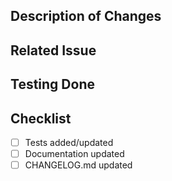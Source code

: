 ## Description of Changes

## Related Issue

## Testing Done

## Checklist
- [ ] Tests added/updated
- [ ] Documentation updated
- [ ] CHANGELOG.md updated
